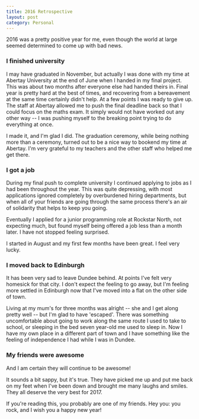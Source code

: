 ```yaml
---
title: 2016 Retrospective
layout: post
category: Personal
---
```


2016 was a pretty positive year for me, even though the world at large seemed determined to come up with bad news.

### I finished university

I may have graduated in November, but actually I was done with my time at Abertay University at the end of June when I handed in my final project. This was about two months after everyone else had handed theirs in. Final year is pretty hard at the best of times, and recovering from a bereavement at the same time certainly didn't help. At a few points I was ready to give up. The staff at Abertay allowed me to push the final deadline back so that I could focus on the maths exam. It simply would not have worked out any other way -- I was pushing myself to the breaking point trying to do everything at once.

I made it, and I'm glad I did. The graduation ceremony, while being nothing more than a ceremony, turned out to be a nice way to bookend my time at Abertay. I'm very grateful to my teachers and the other staff who helped me get there.  

### I got a job

During my final push to complete university I continued applying to jobs as I had been throughout the year. This was quite depressing, with most applications ignored completely by overburdened hiring departments, but when all of your friends are going through the same process there's an air of solidarity that helps to keep you going.

Eventually I applied for a junior programming role at Rockstar North, not expecting much, but found myself being offered a job less than a month later. I have not stopped feeling surprised.

I started in August and my first few months have been great. I feel very lucky.

### I moved back to Edinburgh

It has been very sad to leave Dundee behind. At points I've felt very homesick for that city. I don't expect the feeling to go away, but I'm feeling more settled in Edinburgh now that I've moved into a flat on the other side of town.

Living at my mum's for three months was alright -- she and I get along pretty well -- but I'm glad to have 'escaped'. There was something uncomfortable about going to work along the same route I used to take to school, or sleeping in the bed seven year-old me used to sleep in. Now I have my own place in a different part of town and I have something like the feeling of independence I had while I was in Dundee.

### My friends were awesome

And I am certain they will continue to be awesome!

It sounds a bit sappy, but it's true. They have picked me up and put me back on my feet when I've been down and brought me many laughs and smiles. They all deserve the very best for 2017.

If you're reading this, you probably are one of my friends. Hey you: you rock, and I wish you a happy new year!
